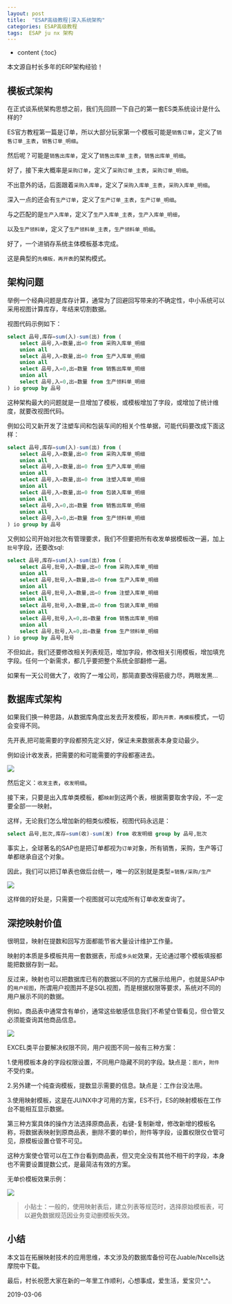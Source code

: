 ```yaml
---
layout: post
title:  "ESAP高级教程|深入系统架构"
categories: ESAP高级教程
tags:  ESAP ju nx 架构
---
```


* content
{:toc}

本文源自村长多年的ERP架构经验！

## 模板式架构
在正式谈系统架构思想之前，我们先回顾一下自己的第一套ES类系统设计是什么样的?

ES官方教程第一篇是订单，所以大部分玩家第一个模板可能是`销售订单`，定义了`销售订单_主表`，`销售订单_明细`。

然后呢？可能是`销售出库单`，定义了`销售出库单_主表`，`销售出库单_明细`。

好了，接下来大概率是`采购订单`，定义了`采购订单_主表`，`采购订单_明细`。

不出意外的话，后面跟着`采购入库单`，定义了`采购入库单_主表`，`采购入库单_明细`。

深入一点的还会有`生产订单`，定义了`生产订单_主表`，`生产订单_明细`。

与之匹配的是`生产入库单`，定义了`生产入库单_主表`，`生产入库单_明细`，

以及`生产领料单`，定义了`生产领料单_主表`，`生产领料单_明细`。

好了，一个进销存系统主体模板基本完成。

这是典型的`先模板，再开表`的架构模式。

## 架构问题
举例一个经典问题是库存计算，通常为了回避回写带来的不确定性，中小系统可以采用视图计算库存，年结来切割数据。

视图代码示例如下：

```sql
select 品号,库存=sum(入)-sum(出) from (
	select 品号,入=数量,出=0 from 采购入库单_明细
	union all
	select 品号,入=数量,出=0 from 生产入库单_明细
	union all
	select 品号,入=0,出=数量 from 销售出库单_明细
	union all
	select 品号,入=0,出=数量 from 生产领料单_明细
) io group by 品号
```

这种架构最大的问题就是一旦增加了模板，或模板增加了字段，或增加了统计维度，就要改视图代码。

例如公司又新开发了注塑车间和包装车间的相关个性单据，可能代码要改成下面这样：

```sql
select 品号,库存=sum(入)-sum(出) from (
	select 品号,入=数量,出=0 from 采购入库单_明细
	union all
	select 品号,入=数量,出=0 from 生产入库单_明细
	union all
	select 品号,入=数量,出=0 from 注塑入库单_明细
	union all
	select 品号,入=数量,出=0 from 包装入库单_明细
	union all
	select 品号,入=0,出=数量 from 销售出库单_明细
	union all
	select 品号,入=0,出=数量 from 生产领料单_明细
) io group by 品号
```

又例如公司开始对批次有管理要求，我们不但要把所有收发单据模板改一遍，加上`批号`字段，还要改sql:

```sql
select 品号,库存=sum(入)-sum(出) from (
	select 品号,批号,入=数量,出=0 from 采购入库单_明细
	union all
	select 品号,批号,入=数量,出=0 from 生产入库单_明细
	union all
	select 品号,批号,入=数量,出=0 from 注塑入库单_明细
	union all
	select 品号,批号,入=数量,出=0 from 包装入库单_明细
	union all
	select 品号,批号,入=0,出=数量 from 销售出库单_明细
	union all
	select 品号,批号,入=0,出=数量 from 生产领料单_明细
) io group by 品号,批号
```

不但如此，我们还要修改相关列表规范，增加字段，修改相关引用模板，增加填充字段。任何一个新需求，都几乎要把整个系统全部翻修一遍。

如果有一天公司做大了，收购了一堆公司，那简直要改得筋疲力尽，两眼发黑...

## 数据库式架构
如果我们换一种思路，从数据库角度出发去开发模板，即`先开表，再模板`模式，一切会变得不同。

先开表,把可能需要的字段都预先定义好，保证未来数据表本身变动最少。

例如设计收发表，把需要的和可能需要的字段都塞进去。

![](/img/esap1a-1.png)

然后定义：`收发主表`，`收发明细`。

接下来，只要是出入库单类模板，都`映射`到这两个表，根据需要取舍字段，不一定要全部一一映射。

这样，无论我们怎么增加新的相类似模板，视图代码永远是：

```sql
select 品号,批次,库存=sum(收)-sum(发) from 收发明细 group by 品号,批次
```

事实上，全球著名的SAP也是把订单都视为`订单`对象，所有销售，采购，生产等订单都继承自这个对象。

因此，我们可以把订单表也做后台统一，唯一的区别就是类型=`销售/采购/生产`

![](/img/esap1a-2.png)

这样做的好处是，只需要一个视图就可以完成所有订单收发查询了。

## 深挖映射价值
很明显，映射在提数和回写方面都能节省大量设计维护工作量。

映射的本质是多模板共用一套数据表，形成`多头蛇`效果，无论通过哪个模板填报都能把数据存到一起。

反过来，映射也可以把数据库已有的数据以不同的方式展示给用户，也就是SAP中的`用户视图`，所谓用户视图并不是SQL视图，而是根据权限等要求，系统对不同的用户展示不同的数据。

例如，商品表中通常含有单价，通常这些敏感信息我们不希望仓管看见，但仓管又必须能查询其他商品信息。

![](/img/esap1a-3.png)

EXCEL类平台要解决权限不同，用户视图不同一般有三种方案：

1.使用模板本身的字段权限设置，不同用户隐藏不同的字段。缺点是：`图片`，`附件`不受约束。

2.另外建一个纯查询模板，提数显示需要的信息。缺点是：工作台没法用。

3.使用映射模板，这是在JU/NX中才可用的方案，ES不行，ES的映射模板在工作台不能相互显示数据。

第三种方案具体的操作方法选择原商品表，右键-复制新增，修改新增的模板名称，将数据表映射到原商品表，删除不要的单价，附件等字段，设置权限仅仓管可见，原模板设置仓管不可见。

这种方案使仓管可以在工作台看到商品表，但又完全没有其他不相干的字段，本身也不需要设置提数公式，是最简洁有效的方案。

无单价模板效果示例：

![](/img/esap1a-4.png)

> 小贴士：一般的，使用映射表后，建立列表等规范时，选择原始模板表，可以避免数据规范因业务变动删模板失效。

## 小结
本文旨在拓展映射技术的应用思维，本文涉及的数据库备份可在Juable/Nxcells达摩院中下载。

最后，村长祝愿大家在新的一年里工作顺利，心想事成，爱生活，爱宝贝^_^。

2019-03-06
